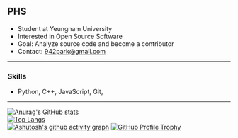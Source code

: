 ## PHS
- Student at Yeungnam University
- Interested in Open Source Software
- Goal: Analyze source code and become a contributor
- Contact: 942park@gmail.com
---
### Skills
- Python, C++, JavaScript, Git,
---
[![Anurag's GitHub stats](https://github-readme-stats.vercel.app/api?username=moruraQ&show_icons=true&theme=radical&title_color=00FFFF&text_color=FFFFFF&icon_color=FFFF00)](https://github.com/anuraghazra/github-readme-stats)   
[![Top Langs](https://github-readme-stats.vercel.app/api/top-langs/?username=moruraQ&layout=compact&theme=vision-friendly-dark&title_color=00FFFF&text_color=FFFFFF)](https://github.com/anuraghazra/github-readme-stats)   
[![Ashutosh's github activity graph](https://github-readme-activity-graph.vercel.app/graph?username=moruraQ&bg_color=000000&color=FFFFFF&line=00FFFF&point=00FFFF&hide_border=true)](https://github.com/ashutosh00710/github-readme-activity-graph) 
[![GitHub Profile Trophy](https://github-profile-trophy.vercel.app/?username=moruraQ&theme=tokyonight&no_bg=true&cache_bust=1)](https://github.com/ryo-ma/github-profile-trophy)

